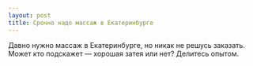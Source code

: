 ```yaml
---
layout: post 
title: Срочно надо массаж в Екатеринбурге 
--- 
```

Давно нужно массаж в Екатеринбурге, но никак не решусь заказать. Может кто подскажет — хорошая затея или нет? Делитесь опытом.